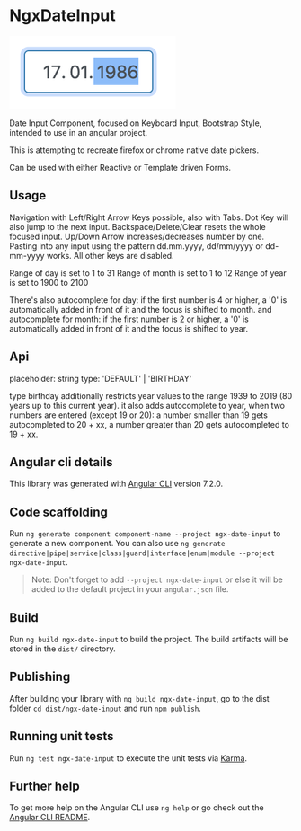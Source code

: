 # NgxDateInput

![Screenshot](screenshot.png)

Date Input Component, focused on Keyboard Input, Bootstrap Style, intended to use in an angular project.

This is attempting to recreate firefox or chrome native date pickers.

Can be used with either Reactive or Template driven Forms.

## Usage

Navigation with Left/Right Arrow Keys possible, also with Tabs.
Dot Key will also jump to the next input.
Backspace/Delete/Clear resets the whole focused input.
Up/Down Arrow increases/decreases number by one.
Pasting into any input using the pattern dd.mm.yyyy, dd/mm/yyyy or dd-mm-yyyy works.
All other keys are disabled.

Range of day is set to 1 to 31
Range of month is set to 1 to 12
Range of year is set to 1900 to 2100

There's also autocomplete for day:
if the first number is 4 or higher, a '0' is automatically added in front of it and the focus is shifted to month.
and autocomplete for month:
if the first number is 2 or higher, a '0' is automatically added in front of it and the focus is shifted to year. 

## Api

placeholder: string
type: 'DEFAULT' | 'BIRTHDAY'

type birthday additionally restricts year values to the range 1939 to 2019 (80 years up to this current year).
it also adds autocomplete to year, when two numbers are entered (except 19 or 20):
a number smaller than 19 gets autocompleted to 20 + xx, a number greater than 20 gets autocompleted to 19 + xx.

## Angular cli details

This library was generated with [Angular CLI](https://github.com/angular/angular-cli) version 7.2.0.

## Code scaffolding

Run `ng generate component component-name --project ngx-date-input` to generate a new component. You can also use `ng generate directive|pipe|service|class|guard|interface|enum|module --project ngx-date-input`.
> Note: Don't forget to add `--project ngx-date-input` or else it will be added to the default project in your `angular.json` file. 

## Build

Run `ng build ngx-date-input` to build the project. The build artifacts will be stored in the `dist/` directory.

## Publishing

After building your library with `ng build ngx-date-input`, go to the dist folder `cd dist/ngx-date-input` and run `npm publish`.

## Running unit tests

Run `ng test ngx-date-input` to execute the unit tests via [Karma](https://karma-runner.github.io).

## Further help

To get more help on the Angular CLI use `ng help` or go check out the [Angular CLI README](https://github.com/angular/angular-cli/blob/master/README.md).
